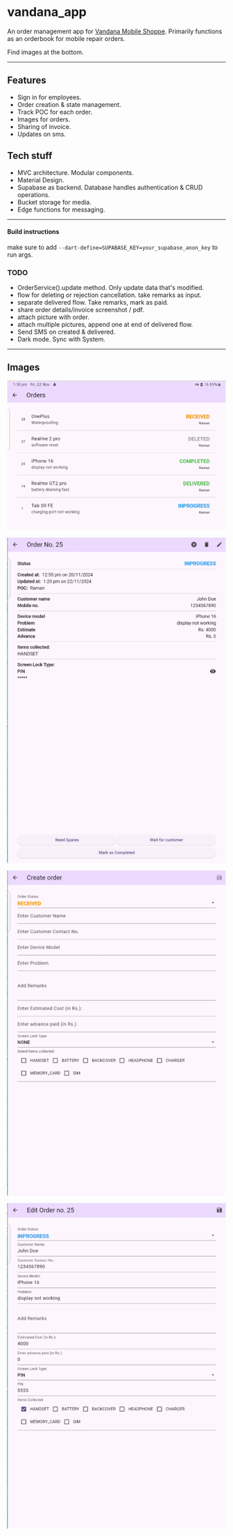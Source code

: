 # vandana_app

An order management app for [Vandana Mobile Shoppe](https://maps.app.goo.gl/A6MA6BUwm922xjDN7).
Primarily functions as an orderbook for mobile repair orders.

Find images at the bottom.
___
## Features
- Sign in for employees.
- Order creation & state management.
- Track POC for each order.
- Images for orders.
- Sharing of invoice.
- Updates on sms.

## Tech stuff
- MVC architecture. Modular components.
- Material Design.
- Supabase as backend. Database handles authentication & CRUD operations.
- Bucket storage for media.
- Edge functions for messaging.
___
#### Build instructions

make sure to add `--dart-define=SUPABASE_KEY=your_supabase_anon_key` to run args.

### TODO
- OrderService().update method. Only update data that's modified.
- flow for deleting or rejection cancellation. take remarks as input.
- separate delivered flow. Take remarks, mark as paid.
- share order details/invoice screenshot / pdf.
- attach picture with order.
- attach multiple pictures, append one at end of delivered flow.
- Send SMS on created & delivered.
- Dark mode. Sync with System.
___
## Images
![Orders](https://raw.githubusercontent.com/the-loudspeaker/vandana_app/refs/heads/main/showcase/orders.png)

![order details](https://raw.githubusercontent.com/the-loudspeaker/vandana_app/refs/heads/main/showcase/order_details.png)

![Create order](https://raw.githubusercontent.com/the-loudspeaker/vandana_app/refs/heads/main/showcase/create_order.png)

![Edit order](https://raw.githubusercontent.com/the-loudspeaker/vandana_app/refs/heads/main/showcase/edit_order.png)
